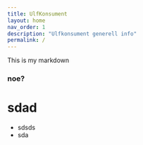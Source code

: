 ```yaml
---
title: UlfKonsument
layout: home
nav_order: 1
description: "Ulfkonsument generell info"
permalink: /
---
```


This is my markdown

### noe? 
# sdad

* sdsds
* sda 
